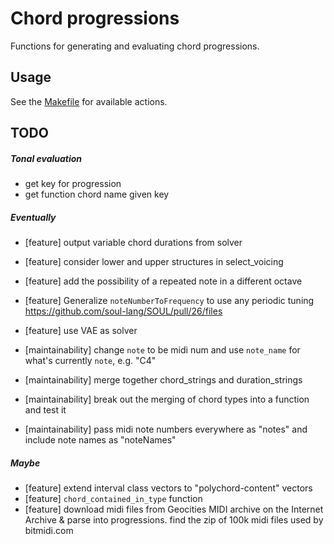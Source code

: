 # Chord progressions

Functions for generating and evaluating chord progressions.

## Usage

See the [Makefile](Makefile) for available actions.

## TODO

##### Tonal evaluation

-   get key for progression
-   get function chord name given key

##### Eventually

-   [feature] output variable chord durations from solver
-   [feature] consider lower and upper structures in select_voicing
-   [feature] add the possibility of a repeated note in a different octave
-   [feature] Generalize `noteNumberToFrequency` to use any periodic tuning https://github.com/soul-lang/SOUL/pull/26/files
-   [feature] use VAE as solver

-   [maintainability] change `note` to be midi num and use `note_name` for what's currently `note`, e.g. "C4"
-   [maintainability] merge together chord_strings and duration_strings
-   [maintainability] break out the merging of chord types into a function and test it
-   [maintainability] pass midi note numbers everywhere as "notes" and include note names as "noteNames"

##### Maybe

-   [feature] extend interval class vectors to "polychord-content" vectors
-   [feature] `chord_contained_in_type` function
-   [feature] download midi files from Geocities MIDI archive on the Internet Archive & parse into progressions. find the zip of 100k midi files used by bitmidi.com
